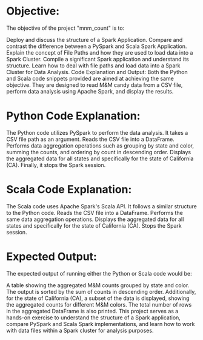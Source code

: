 # Objective:

The objective of the project "mnm_count" is to:

Deploy and discuss the structure of a Spark Application.
Compare and contrast the difference between a PySpark and Scala Spark Application.
Explain the concept of File Paths and how they are used to load data into a Spark Cluster.
Compile a significant Spark application and understand its structure.
Learn how to deal with file paths and load data into a Spark Cluster for Data Analysis.
Code Explanation and Output:
Both the Python and Scala code snippets provided are aimed at achieving the same objective. They are designed to read M&M candy data from a CSV file, perform data analysis using Apache Spark, and display the results.

# Python Code Explanation:

The Python code utilizes PySpark to perform the data analysis.
It takes a CSV file path as an argument.
Reads the CSV file into a DataFrame.
Performs data aggregation operations such as grouping by state and color, summing the counts, and ordering by count in descending order.
Displays the aggregated data for all states and specifically for the state of California (CA).
Finally, it stops the Spark session.

# Scala Code Explanation:

The Scala code uses Apache Spark's Scala API.
It follows a similar structure to the Python code.
Reads the CSV file into a DataFrame.
Performs the same data aggregation operations.
Displays the aggregated data for all states and specifically for the state of California (CA).
Stops the Spark session.

# Expected Output:

The expected output of running either the Python or Scala code would be:

A table showing the aggregated M&M counts grouped by state and color.
The output is sorted by the sum of counts in descending order.
Additionally, for the state of California (CA), a subset of the data is displayed, showing the aggregated counts for different M&M colors.
The total number of rows in the aggregated DataFrame is also printed.
This project serves as a hands-on exercise to understand the structure of a Spark application, compare PySpark and Scala Spark implementations, and learn how to work with data files within a Spark cluster for analysis purposes.